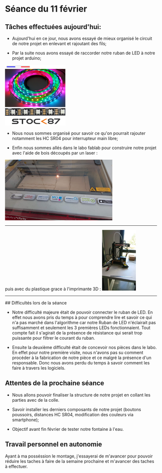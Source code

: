 # Séance du 11 février
## Tâches effectuées aujourd'hui:
+ Aujourd'hui en ce jour, nous avons essayé de mieux organisé le circuit de notre projet en enlevant et rajoutant des fils;

+ Par la suite nous avons essayé de raccorder notre ruban de LED à notre projet arduino;
<img src="https://github.com/NalyJ/Fountain-Arduino/blob/master/Documents/s-l300.png" alt="Montage" height="200"/>

+ Nous nous sommes organisé pour savoir ce qu'on pourrait rajouter notamment les HC SR04 pour interrupteur main libre;

+ Enfin nous sommes allés dans le labo fablab pour construire notre projet avec l'aide de bois découpés par un laser : 
<img src="https://github.com/NalyJ/Fountain-Arduino/blob/master/Documents/DSC_0049.JPG" alt="Montage" height="200"/>
 <hr></hr>
 puis avec du plastique grace à l'imprimante 3D :
 <img src="https://github.com/NalyJ/Fountain-Arduino/blob/master/Documents/DSC_0048.JPG" alt="Montage" height="200"/>
 <hr></hr>
  ## Difficultés lors de la séance
 
 + Notre difficulté majeure était de pouvoir connecter le ruban de LED. En effet nous avons pris du temps à pour comprendre lire et savoir ce qui n'a
 pas marché dans l'algorithme car notre Ruban de LED n'éclairait pas suffisamment et seulement les 3 premières LEDs fonctionnaient.
 Tout compte fait il s'agirait de la présence de résistance qui serait trop puissante pour filtrer le courant du ruban.
  
 + Ensuite la deuxième difficulté était de concevoir nos pièces dans le labo. En effet pour notre première visite, nous n'avons pas su comment procéder à la fabrication de notre pièce et ce malgré la présence d'un responsable.
 Donc nous avons perdu du temps à savoir comment les faire à travers les logiciels.
 
## Attentes de la prochaine séance

+ Nous allons pouvoir finaliser la structure de notre projet en collant les parties avec de la colle. 

+ Savoir installer les derniers composants de notre projet (boutons poussoirs, distances HC SR04, modification des couleurs via smartphone);

+ Objectif avant fin février de tester notre fontaine à l'eau.

## Travail personnel en autonomie

Ayant à ma posséssion le montage, j'essayerai de m'avancer pour pouvoir réduire les taches à faire de la semaine prochaine et m'avancer des taches à effectuer.
